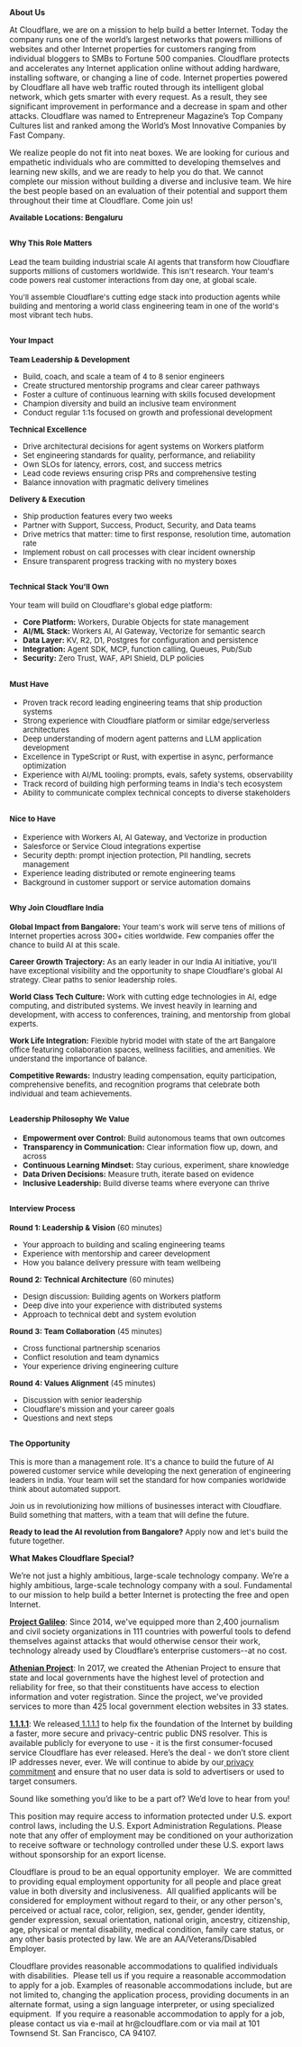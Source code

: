 <div class="content-intro">
	<div><strong>About Us</strong></div>
	<div>
		<p>At Cloudflare, we are on a mission to help build a better Internet. Today the company runs one of the world’s largest networks that powers millions of websites and other Internet properties for customers ranging from individual bloggers to SMBs to Fortune 500 companies. Cloudflare protects and accelerates any Internet application online without adding hardware, installing software, or changing a line of code. Internet properties powered by Cloudflare all have web traffic routed through its intelligent global network, which gets smarter with every request. As a result, they see significant improvement in performance and a decrease in spam and other attacks. Cloudflare was named to Entrepreneur Magazine’s Top Company Cultures list and ranked among the World’s Most Innovative Companies by Fast Company.&nbsp;</p>
		<p><span style="font-weight: 400;">We realize people do not fit into neat boxes. We are looking for curious and empathetic individuals who are committed to developing themselves and learning new skills, and we are ready to help you do that. We cannot complete our mission without building a diverse and inclusive team. We hire the best people based on an evaluation of their potential and support them throughout their time at Cloudflare. Come join us!&nbsp;</span></p>
	</div>
</div>
<p><span style="font-size: 10pt;"><strong>Available Locations: <span class="il">Bengaluru</span></strong></span></p>
<h2><span style="font-size: 10pt;"><strong>Why This Role Matters</strong></span></h2>
<p><span style="font-size: 10pt;">Lead the team building industrial scale AI agents that transform how Cloudflare supports millions of customers worldwide. This isn't research. Your team's code powers real customer interactions from day one, at global scale.</span></p>
<p><span style="font-size: 10pt;">You'll assemble Cloudflare's cutting edge stack into production agents while building and mentoring a world class engineering team in one of the world's most vibrant tech hubs.</span></p>
<h2><span style="font-size: 10pt;"><strong>Your Impact</strong></span></h2>
<p><span style="font-size: 10pt;"><strong>Team Leadership &amp; Development</strong></span></p>
<ul>
	<li style="font-size: 10pt;"><span style="font-size: 10pt;">Build, coach, and scale a team of 4 to 8 senior engineers</span></li>
	<li style="font-size: 10pt;"><span style="font-size: 10pt;">Create structured mentorship programs and clear career pathways</span></li>
	<li style="font-size: 10pt;"><span style="font-size: 10pt;">Foster a culture of continuous learning with skills focused development</span></li>
	<li style="font-size: 10pt;"><span style="font-size: 10pt;">Champion diversity and build an inclusive team environment</span></li>
	<li style="font-size: 10pt;"><span style="font-size: 10pt;">Conduct regular 1:1s focused on growth and professional development</span></li>
</ul>
<p><span style="font-size: 10pt;"><strong>Technical Excellence</strong></span></p>
<ul>
	<li style="font-size: 10pt;"><span style="font-size: 10pt;">Drive architectural decisions for agent systems on Workers platform</span></li>
	<li style="font-size: 10pt;"><span style="font-size: 10pt;">Set engineering standards for quality, performance, and reliability</span></li>
	<li style="font-size: 10pt;"><span style="font-size: 10pt;">Own SLOs for latency, errors, cost, and success metrics</span></li>
	<li style="font-size: 10pt;"><span style="font-size: 10pt;">Lead code reviews ensuring crisp PRs and comprehensive testing</span></li>
	<li style="font-size: 10pt;"><span style="font-size: 10pt;">Balance innovation with pragmatic delivery timelines</span></li>
</ul>
<p><span style="font-size: 10pt;"><strong>Delivery &amp; Execution</strong></span></p>
<ul>
	<li style="font-size: 10pt;"><span style="font-size: 10pt;">Ship production features every two weeks</span></li>
	<li style="font-size: 10pt;"><span style="font-size: 10pt;">Partner with Support, Success, Product, Security, and Data teams</span></li>
	<li style="font-size: 10pt;"><span style="font-size: 10pt;">Drive metrics that matter: time to first response, resolution time, automation rate</span></li>
	<li style="font-size: 10pt;"><span style="font-size: 10pt;">Implement robust on call processes with clear incident ownership</span></li>
	<li style="font-size: 10pt;"><span style="font-size: 10pt;">Ensure transparent progress tracking with no mystery boxes</span></li>
</ul>
<h2><span style="font-size: 10pt;"><strong>Technical Stack You'll Own</strong></span></h2>
<p><span style="font-size: 10pt;">Your team will build on Cloudflare's global edge platform:</span></p>
<ul>
	<li style="font-size: 10pt;"><span style="font-size: 10pt;"><strong>Core Platform:</strong> Workers, Durable Objects for state management</span></li>
	<li style="font-size: 10pt;"><span style="font-size: 10pt;"><strong>AI/ML Stack:</strong> Workers AI, AI Gateway, Vectorize for semantic search</span></li>
	<li style="font-size: 10pt;"><span style="font-size: 10pt;"><strong>Data Layer:</strong> KV, R2, D1, Postgres for configuration and persistence</span></li>
	<li style="font-size: 10pt;"><span style="font-size: 10pt;"><strong>Integration:</strong> Agent SDK, MCP, function calling, Queues, Pub/Sub</span></li>
	<li style="font-size: 10pt;"><span style="font-size: 10pt;"><strong>Security:</strong> Zero Trust, WAF, API Shield, DLP policies</span></li>
</ul>
<h2><span style="font-size: 10pt;"><strong>Must Have</strong></span></h2>
<ul>
	<li style="font-size: 10pt;"><span style="font-size: 10pt;">Proven track record leading engineering teams that ship production systems</span></li>
	<li style="font-size: 10pt;"><span style="font-size: 10pt;">Strong experience with Cloudflare platform or similar edge/serverless architectures</span></li>
	<li style="font-size: 10pt;"><span style="font-size: 10pt;">Deep understanding of modern agent patterns and LLM application development</span></li>
	<li style="font-size: 10pt;"><span style="font-size: 10pt;">Excellence in TypeScript or Rust, with expertise in async, performance optimization</span></li>
	<li style="font-size: 10pt;"><span style="font-size: 10pt;">Experience with AI/ML tooling: prompts, evals, safety systems, observability</span></li>
	<li style="font-size: 10pt;"><span style="font-size: 10pt;">Track record of building high performing teams in India's tech ecosystem</span></li>
	<li style="font-size: 10pt;"><span style="font-size: 10pt;">Ability to communicate complex technical concepts to diverse stakeholders</span></li>
</ul>
<h2><span style="font-size: 10pt;"><strong>Nice to Have</strong></span></h2>
<ul>
	<li style="font-size: 10pt;"><span style="font-size: 10pt;">Experience with Workers AI, AI Gateway, and Vectorize in production</span></li>
	<li style="font-size: 10pt;"><span style="font-size: 10pt;">Salesforce or Service Cloud integrations expertise</span></li>
	<li style="font-size: 10pt;"><span style="font-size: 10pt;">Security depth: prompt injection protection, PII handling, secrets management</span></li>
	<li style="font-size: 10pt;"><span style="font-size: 10pt;">Experience leading distributed or remote engineering teams</span></li>
	<li style="font-size: 10pt;"><span style="font-size: 10pt;">Background in customer support or service automation domains</span></li>
</ul>
<h2><span style="font-size: 10pt;"><strong>Why Join Cloudflare India</strong></span></h2>
<p><span style="font-size: 10pt;"><strong>Global Impact from Bangalore:</strong> Your team's work will serve tens of millions of Internet properties across 300+ cities worldwide. Few companies offer the chance to build AI at this scale.</span></p>
<p><span style="font-size: 10pt;"><strong>Career Growth Trajectory:</strong> As an early leader in our India AI initiative, you'll have exceptional visibility and the opportunity to shape Cloudflare's global AI strategy. Clear paths to senior leadership roles.</span></p>
<p><span style="font-size: 10pt;"><strong>World Class Tech Culture:</strong> Work with cutting edge technologies in AI, edge computing, and distributed systems. We invest heavily in learning and development, with access to conferences, training, and mentorship from global experts.</span></p>
<p><span style="font-size: 10pt;"><strong>Work Life Integration:</strong> Flexible hybrid model with state of the art Bangalore office featuring collaboration spaces, wellness facilities, and amenities. We understand the importance of balance.</span></p>
<p><span style="font-size: 10pt;"><strong>Competitive Rewards:</strong> Industry leading compensation, equity participation, comprehensive benefits, and recognition programs that celebrate both individual and team achievements.</span></p>
<h2><span style="font-size: 10pt;"><strong>Leadership Philosophy We Value</strong></span></h2>
<ul>
	<li style="font-size: 10pt;"><span style="font-size: 10pt;"><strong>Empowerment over Control:</strong> Build autonomous teams that own outcomes</span></li>
	<li style="font-size: 10pt;"><span style="font-size: 10pt;"><strong>Transparency in Communication:</strong> Clear information flow up, down, and across</span></li>
	<li style="font-size: 10pt;"><span style="font-size: 10pt;"><strong>Continuous Learning Mindset:</strong> Stay curious, experiment, share knowledge</span></li>
	<li style="font-size: 10pt;"><span style="font-size: 10pt;"><strong>Data Driven Decisions:</strong> Measure truth, iterate based on evidence</span></li>
	<li style="font-size: 10pt;"><span style="font-size: 10pt;"><strong>Inclusive Leadership:</strong> Build diverse teams where everyone can thrive</span></li>
</ul>
<h2><span style="font-size: 10pt;"><strong>Interview Process</strong></span></h2>
<p><span style="font-size: 10pt;"><strong>Round 1: Leadership &amp; Vision</strong> (60 minutes)</span></p>
<ul>
	<li style="font-size: 10pt;"><span style="font-size: 10pt;">Your approach to building and scaling engineering teams</span></li>
	<li style="font-size: 10pt;"><span style="font-size: 10pt;">Experience with mentorship and career development</span></li>
	<li style="font-size: 10pt;"><span style="font-size: 10pt;">How you balance delivery pressure with team wellbeing</span></li>
</ul>
<p><span style="font-size: 10pt;"><strong>Round 2: Technical Architecture</strong> (60 minutes)</span></p>
<ul>
	<li style="font-size: 10pt;"><span style="font-size: 10pt;">Design discussion: Building agents on Workers platform</span></li>
	<li style="font-size: 10pt;"><span style="font-size: 10pt;">Deep dive into your experience with distributed systems</span></li>
	<li style="font-size: 10pt;"><span style="font-size: 10pt;">Approach to technical debt and system evolution</span></li>
</ul>
<p><span style="font-size: 10pt;"><strong>Round 3: Team Collaboration</strong> (45 minutes)</span></p>
<ul>
	<li style="font-size: 10pt;"><span style="font-size: 10pt;">Cross functional partnership scenarios</span></li>
	<li style="font-size: 10pt;"><span style="font-size: 10pt;">Conflict resolution and team dynamics</span></li>
	<li style="font-size: 10pt;"><span style="font-size: 10pt;">Your experience driving engineering culture</span></li>
</ul>
<p><span style="font-size: 10pt;"><strong>Round 4: Values Alignment</strong> (45 minutes)</span></p>
<ul>
	<li style="font-size: 10pt;"><span style="font-size: 10pt;">Discussion with senior leadership</span></li>
	<li style="font-size: 10pt;"><span style="font-size: 10pt;">Cloudflare's mission and your career goals</span></li>
	<li style="font-size: 10pt;"><span style="font-size: 10pt;">Questions and next steps</span></li>
</ul>
<h2><span style="font-size: 10pt;"><strong>The Opportunity</strong></span></h2>
<p><span style="font-size: 10pt;">This is more than a management role. It's a chance to build the future of AI powered customer service while developing the next generation of engineering leaders in India. Your team will set the standard for how companies worldwide think about automated support.</span></p>
<p><span style="font-size: 10pt;">Join us in revolutionizing how millions of businesses interact with Cloudflare. Build something that matters, with a team that will define the future.</span></p>
<p><span style="font-size: 10pt;"><strong>Ready to lead the AI revolution from Bangalore?</strong> Apply now and let's build the future together.</span></p>
<div class="content-conclusion">
	<p><strong>What Makes Cloudflare Special?</strong></p>
	<p><span style="font-weight: 400;">We’re not just a highly ambitious, large-scale technology company. We’re a highly ambitious, large-scale technology company with a soul. Fundamental to our mission to help build a better Internet is protecting the free and open Internet.</span></p>
	<p><a href="https://blog.cloudflare.com/protecting-free-expression-online/"><strong>Project Galileo</strong></a><span style="font-weight: 400;">: Since 2014, we've equipped more than 2,400 journalism and civil society organizations in 111 countries with powerful tools to defend themselves against attacks that would otherwise censor their work, technology already used by Cloudflare’s enterprise customers--at no cost.</span></p>
	<p><strong><a href="https://www.cloudflare.com/athenian/">Athenian Project</a></strong><span style="font-weight: 400;">: In 2017, we created the Athenian Project to ensure that state and local governments have the highest level of protection and reliability for free, so that their constituents have access to election information and voter registration. Since the project, we've provided services to more than 425 local government election websites in 33 states.</span></p>
	<p><a href="https://1.1.1.1/"><strong>1.1.1.1</strong></a><span style="font-weight: 400;">: We released</span><a href="https://1.1.1.1/"> <span style="font-weight: 400;">1.1.1.1</span></a><span style="font-weight: 400;"> to help fix the foundation of the Internet by building a faster, more secure and privacy-centric public DNS resolver. This is available publicly for everyone to use - it is the first consumer-focused service Cloudflare has ever released. Here’s the deal - we don’t store client IP addresses never, ever. We will continue to abide by our</span><a href="https://developers.cloudflare.com/1.1.1.1/privacy/public-dns-resolver"> privacy commitment</a><span style="font-weight: 400;"> and ensure that no user data is sold to advertisers or used to target consumers.</span></p>
	<p><span style="font-weight: 400;">Sound like something you’d like to be a part of? We’d love to hear from you!</span></p>
	<p><span style="font-weight: 400;">This position may require access to information protected under U.S. export control laws, including the U.S. Export Administration Regulations. Please note that any offer of employment may be conditioned on your authorization to receive software or technology controlled under these U.S. export laws without sponsorship for an export license.</span></p>
	<p><span style="font-weight: 400;">Cloudflare is proud to be an equal opportunity employer. &nbsp;We are committed to providing equal employment opportunity for all people and place great value in both diversity and inclusiveness. &nbsp;All qualified applicants will be considered for employment without regard to their, or any other person's, perceived or actual</span> <span style="font-weight: 400;">race, color, religion, sex, gender, gender identity, gender expression, sexual orientation, national origin, ancestry, citizenship, age, physical or mental disability, medical condition, family care status, or any other basis protected by law. </span><span style="font-weight: 400;">We are an AA/Veterans/Disabled Employer.</span></p>
	<p><span style="font-weight: 400;">Cloudflare provides reasonable accommodations to qualified individuals with disabilities. &nbsp;Please tell us if you require a reasonable accommodation to apply for a job. Examples of reasonable accommodations include, but are not limited to, changing the application process, providing documents in an alternate format, using a sign language interpreter, or using specialized equipment. &nbsp;If you require a reasonable accommodation to apply for a job, please contact us via e-mail at </span><span style="font-weight: 400;">hr@cloudflare.com</span><span style="font-weight: 400;"> or via mail at 101 Townsend St. San Francisco, CA 94107.</span></p>
</div>